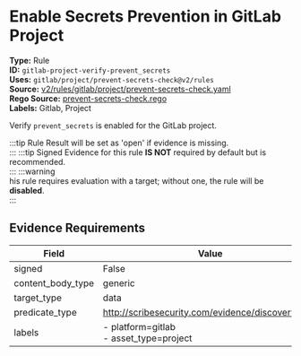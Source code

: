 # Enable Secrets Prevention in GitLab Project  
**Type:** Rule  
**ID:** `gitlab-project-verify-prevent_secrets`  
**Uses:** `gitlab/project/prevent-secrets-check@v2/rules`  
**Source:** [v2/rules/gitlab/project/prevent-secrets-check.yaml](https://github.com/scribe-public/sample-policies/v2/rules/gitlab/project/prevent-secrets-check.yaml)  
**Rego Source:** [prevent-secrets-check.rego](https://github.com/scribe-public/sample-policies/v2/rules/gitlab/project/prevent-secrets-check.rego)  
**Labels:** Gitlab, Project  

Verify `prevent_secrets` is enabled for the GitLab project.

:::tip 
Rule Result will be set as 'open' if evidence is missing.  
::: 
:::tip 
Signed Evidence for this rule **IS NOT** required by default but is recommended.  
::: 
:::warning  
his rule requires evaluation with a target; without one, the rule will be **disabled**.  
::: 

## Evidence Requirements  
| Field | Value |
|-------|-------|
| signed | False |
| content_body_type | generic |
| target_type | data |
| predicate_type | http://scribesecurity.com/evidence/discovery/v0.1 |
| labels | - platform=gitlab<br/>- asset_type=project |

